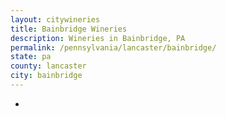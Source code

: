 ```yaml
---
layout: citywineries
title: Bainbridge Wineries
description: Wineries in Bainbridge, PA
permalink: /pennsylvania/lancaster/bainbridge/
state: pa
county: lancaster
city: bainbridge
---
```

-
